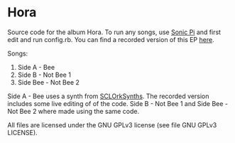 # Hora
Source code for the album Hora. To run any songs, use [Sonic Pi](https://sonic-pi.net/) and first edit and run config.rb. You can find a recorded version of this EP [here](https://beguiledbyguillotining.bandcamp.com/album/hora).

Songs:
1. Side A - Bee
2. Side B - Not Bee 1
3. Side Bee - Not Bee 2

Side A - Bee uses a synth from [SCLOrkSynths](https://github.com/SCLOrkHub/SCLOrkSynths). The recorded version includes some live editing of of the code.
Side B - Not Bee 1 and Side Bee - Not Bee 2 where made using the same code.

All files are licensed under the GNU GPLv3 license (see file GNU GPLv3 LICENSE).